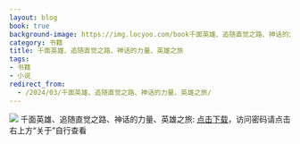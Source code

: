 ```yaml
---
layout: blog
book: true
background-image: https://img.locyoo.com/book千面英雄、追随直觉之路、神话的力量、英雄之旅.jpg
category: 书籍
title: 千面英雄、追随直觉之路、神话的力量、英雄之旅
tags:
- 书籍
- 小说
redirect_from:
  - /2024/03/千面英雄、追随直觉之路、神话的力量、英雄之旅/
---
```

![](https://img.locyoo.com/book千面英雄、追随直觉之路、神话的力量、英雄之旅.jpg)
千面英雄、追随直觉之路、神话的力量、英雄之旅: <a name = "ref1" href="https://url18.ctfile.com/f/50983618-1323443575-5f5502?p=3619">点击下载</a>，访问密码请点击右上方“关于”自行查看